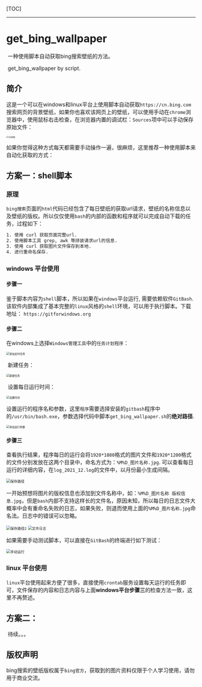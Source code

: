 

[TOC]

-----------------------------------------------------------------------

# get_bing_wallpaper

​		一种使用脚本自动获取bing搜索壁纸的方法。

​		get_bing_wallpaper by script.

## 简介

​	   这是一个可以在windows和linux平台上使用脚本自动获取`https://cn.bing.com`搜索网页的背景壁纸，如果你也喜欢该网页上的壁纸，可以使用手动在`chrome`浏览器中，使用鼠标右击检查，在浏览器内置的调试栏：`Sources`项中可以手动保存原始文件：

<img src=".\resc\img\get_by_hand.png" alt="手动获取" style="zoom: 33%;" />

​		如果你觉得这种方式每天都需要手动操作一遍，很麻烦，这里推荐一种使用脚本来自动化获取的方式：

## 方案一：shell脚本

### 原理

​		`bing搜索`页面的`html`代码已经包含了每日壁纸的获取url请求，壁纸的名称信息以及壁纸的版权。所以仅仅使用`bash`的内部的函数和程序就可以完成自动下载的任务，过程如下：

```sh
1. 使用 curl 获取页面完整url.
2. 使用脚本工具 grep, awk 等拼装请求url的信息.
3. 使用 curl 获取图片文件保存到本地.
4. 进行重命名保存.
```

### windows 平台使用

#### 步骤一

​		鉴于脚本内容为`shell`脚本，所以如果在`windows`平台运行, 需要依赖软件`GitBash`. 该软件内部集成了基本完整的`linux`风格的`shell`环境，可以用于执行脚本。下载地址： `https://gitforwindows.org`

#### 步骤二

​		在windows上选择`Windows管理工具`中的`任务计划程序`：

<img src=".\resc\img\win_1.png" alt="添加定时任务" style="zoom:50%;" />

​		新建任务：

<img src=".\resc\img\win_2.png" alt="新建任务" style="zoom:50%;" />

​		设置每日运行时间：

<img src=".\resc\img\win_3.png" alt="设置时间" style="zoom:50%;" />

​		设置运行的程序名和参数，这里`程序`需要选择安装的`gitbash`程序中的`/usr/bin/bash.exe`，参数选择代码中脚本`get_bing_wallpaper.sh`的**绝对路径**.

<img src=".\resc\img\win_4.png" alt="添加运行参数" style="zoom:50%;" />

#### 步骤三
​		查看执行结果，程序每日的运行会将`1920*1080`格式的图片文件和`1920*1200`格式的文件分别发放在这两个目录中，命名方式为：`%M%D_图片名称.jpg`. 可以查看每日运行的详细内容，在`log_2021_12.log`的文件中，以月份最小生成间隔。

<img src=".\resc\img\win_5.png" alt="保存路径" style="zoom: 67%;" />

​		一开始预想将图片的版权信息也添加到文件名称中，如：`%M%D_图片名称 版权信息.jpg`，但是`bash`内部不支持这样长的文件名，原因未知，所以每日的日志文件大概率中会有重命名失败的日志，如果失败，则退而使用上面的`%M%D_图片名称.jpg`命名法。日志中的错误可以忽略。

<img src=".\resc\img\win_6.png" alt="保存路径2" style="zoom: 67%;" />

<img src=".\resc\img\win_7.png" alt="文件日志" style="zoom: 67%;" />

​		如果需要手动测试脚本，可以直接在`GitBash`的终端进行如下测试：

<img src=".\resc\img\win_8.png" alt="手动运行" style="zoom: 67%;" />

### linux 平台使用

​		`linux`平台使用起来方便了很多，直接使用`crontab`服务设置每天运行的任务即可，文件保存的内容和日志内容与上面**windows平台步骤三**的检查方法一致，这里不再赘述。

## 方案二：

​		待续。。。

## 版权声明

​		bing搜索的壁纸版权属于`bing官方`，获取到的图片资料仅限于个人学习使用，请勿用于商业交流。

